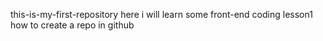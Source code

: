  this-is-my-first-repository
 here i will learn some front-end coding
 lesson1
 how to create a repo in github
 
